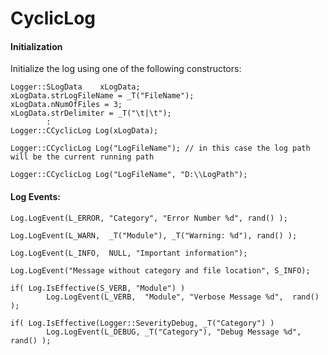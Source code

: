 # CyclicLog

#### Initialization
Initialize the log using one of the following constructors:

```
Logger::SLogData	xLogData;
xLogData.strLogFileName = _T("FileName");
xLogData.nNumOfFiles = 3;
xLogData.strDelimiter = _T("\t|\t");
		:
Logger::CCyclicLog Log(xLogData);
```

```
Logger::CCyclicLog Log("LogFileName"); // in this case the log path will be the current running path
```

```
Logger::CCyclicLog Log("LogFileName", "D:\\LogPath");
```

#### Log Events:
```
Log.LogEvent(L_ERROR, "Category", "Error Number %d", rand() );
```

```
Log.LogEvent(L_WARN,  _T("Module"), _T("Warning: %d"), rand() );
````

```
Log.LogEvent(L_INFO,  NULL, "Important information");
```

```
Log.LogEvent("Message without category and file location", S_INFO);
```

```
if( Log.IsEffective(S_VERB, "Module") )
		Log.LogEvent(L_VERB,  "Module", "Verbose Message %d",  rand() );
```

```
if( Log.IsEffective(Logger::SeverityDebug, _T("Category") )
		Log.LogEvent(L_DEBUG, _T("Category"), "Debug Message %d",  rand() );
```

